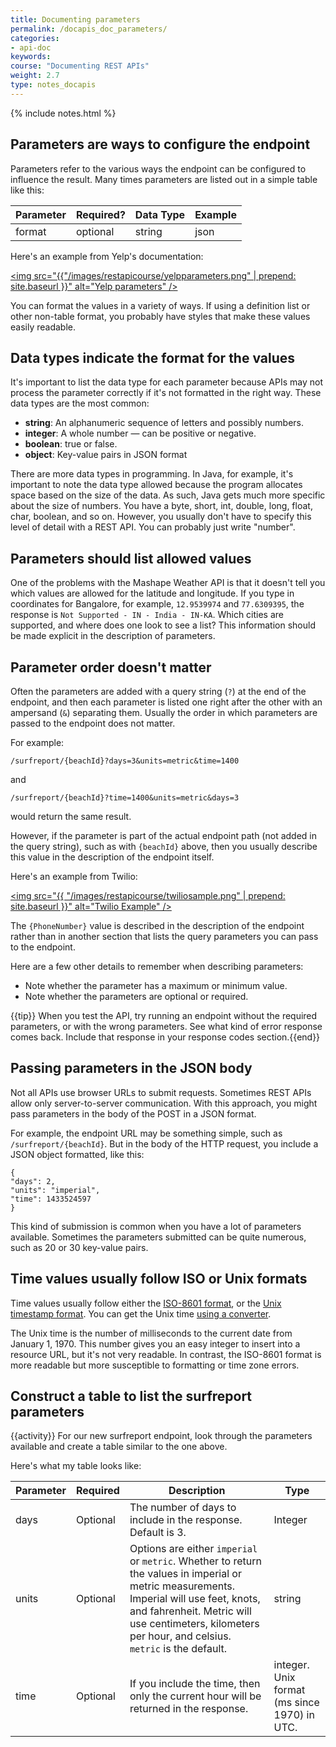 ```yaml
---
title: Documenting parameters
permalink: /docapis_doc_parameters/
categories:
- api-doc
keywords: 
course: "Documenting REST APIs"
weight: 2.7
type: notes_docapis
---
```

{% include notes.html %}

## Parameters are ways to configure the endpoint

Parameters refer to the various ways the endpoint can be configured to influence the result. Many times parameters are listed out in a simple table like this:

| Parameter | Required? | Data Type | Example |
|-----------|-----------|-----------|---------|
| format | optional | string | json |

Here's an example from Yelp's documentation:

<a href="https://www.yelp.com/developers/documentation/v2/search_api"><img src="{{"/images/restapicourse/yelpparameters.png" | prepend: site.baseurl }}" alt="Yelp parameters" /></a>

You can format the values in a variety of ways. If using a definition list or other non-table format, you probably have styles that make these values easily readable.

## Data types indicate the format for the values

It's important to list the data type for each parameter because APIs may not process the parameter correctly if it's not formatted in the right way. These data types are the most common: 

* **string**: An alphanumeric sequence of letters and possibly numbers. 
* **integer**: A whole number &mdash; can be positive or negative.
* **boolean**: true or false.
* **object**: Key-value pairs in JSON format

There are more data types in programming. In Java, for example, it's important to note the data type allowed because the program allocates space based on the size of the data. As such, Java gets much more specific about the size of numbers. You have a byte, short, int, double, long, float, char, boolean, and so on. However, you usually don't have to specify this level of detail with a REST API. You can probably   just write "number".

## Parameters should list allowed values

One of the problems with the Mashape Weather API is that it doesn't tell you which values are allowed for the latitude and longitude. If you type in coordinates for Bangalore, for example, `12.9539974` and `77.6309395`, the response is `Not Supported - IN - India - IN-KA`. Which cities are supported, and where does one look to see a list? This information should be made explicit in the description of parameters.

## Parameter order doesn't matter

Often the parameters are added with a query string (`?`) at the end of the endpoint, and then each parameter is listed one right after the other with an ampersand (`&`) separating them. Usually the order in which parameters are passed to the endpoint does not matter. 

For example:

```
/surfreport/{beachId}?days=3&units=metric&time=1400
```

and

```
/surfreport/{beachId}?time=1400&units=metric&days=3
```

would return the same result.

However, if the parameter is part of the actual endpoint path (not added in the query string), such as with `{beachId}` above, then you usually describe this value in the description of the endpoint itself.

Here's an example from Twilio:

<a href="https://www.twilio.com/docs/api/rest/lookups"><img src="{{ "/images/restapicourse/twiliosample.png" | prepend: site.baseurl }}" alt="Twilio Example" /></a>

The `{PhoneNumber}` value is described in the description of the endpoint rather than in another section that lists the query parameters you can pass to the endpoint.

Here are a few other details to remember when describing parameters:

* Note whether the parameter has a maximum or minimum value.
* Note whether the parameters are optional or required.

{{tip}} When you test the API, try running an endpoint without the required parameters, or with the wrong parameters. See what kind of error response comes back. Include that response in your response codes section.{{end}}

## Passing parameters in the JSON body

Not all APIs use browser URLs to submit requests. Sometimes REST APIs allow only server-to-server communication. With this approach, you might pass parameters in the body of the POST in a JSON format. 

For example, the endpoint URL may be something simple, such as `/surfreport/{beachId}`. But in the body of the HTTP request, you include a JSON object formatted, like this:

```
{
"days": 2,
"units": "imperial",
"time": 1433524597
}
```

This kind of submission is common when you have a lot of parameters available. Sometimes the parameters submitted can be quite numerous, such as 20 or 30 key-value pairs.

## Time values usually follow ISO or Unix formats
Time values usually follow either the <a href="http://en.wikipedia.org/wiki/ISO_8601">ISO-8601 format</a>, or the <a href="http://en.wikipedia.org/wiki/Unix_time">Unix timestamp format</a>. You can get the Unix time <a href="http://www.unixtimestamp.com/">using a converter</a>. 

The Unix time is the number of milliseconds to the current date from January 1, 1970. This number gives you an easy integer to insert into a resource URL, but it's not very readable. In contrast, the ISO-8601 format is more readable but more susceptible to formatting or time zone errors.

## Construct a table to list the surfreport parameters
{{activity}}
For our new surfreport endpoint, look through the parameters available and create a table similar to the one above.

Here's what my table looks like:

<div class="docSample">

<table><thead>
<tr>
<th>Parameter</th>
<th>Required</th>
<th>Description</th>
<th>Type</th>
</tr>
</thead><tbody>
<tr>
<td>days</td>
<td>Optional</td>
<td>The number of days to include in the response. Default is 3.</td>
<td>Integer</td>
</tr>
<tr>
<td>units</td>
<td>Optional</td>
<td>Options are either <code>imperial</code> or <code>metric</code>. Whether to return the values in imperial or metric measurements. Imperial will use feet, knots, and fahrenheit. Metric will use centimeters, kilometers per hour, and celsius. <code>metric</code> is the default.</td>
<td>string</td>
</tr>
<tr>
<td>time</td>
<td>Optional</td>
<td>If you include the time, then only the current hour will be returned in the response.</td>
<td>integer. Unix format (ms since 1970) in UTC.</td>
</tr>
</tbody></table>
</div>
 

